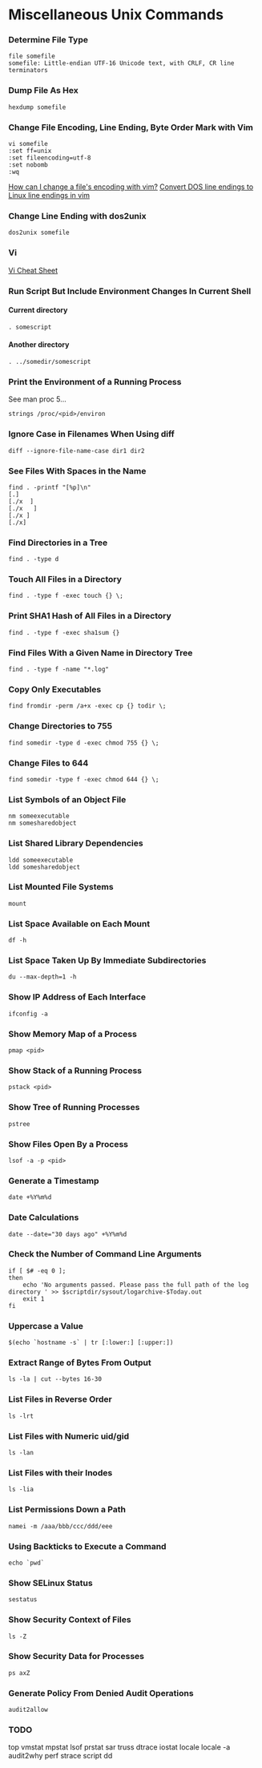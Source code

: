 
# Miscellaneous Unix Commands

### Determine File Type

    file somefile
    somefile: Little-endian UTF-16 Unicode text, with CRLF, CR line terminators

### Dump File As Hex

    hexdump somefile

### Change File Encoding, Line Ending, Byte Order Mark with Vim

    vi somefile
    :set ff=unix
    :set fileencoding=utf-8
    :set nobomb
    :wq   

[How can I change a file's encoding with vim?](http://stackoverflow.com/questions/778069/how-can-i-change-a-files-encoding-with-vim)
[Convert DOS line endings to Linux line endings in vim](http://stackoverflow.com/questions/82726/convert-dos-line-endings-to-linux-line-endings-in-vim)    

### Change Line Ending with dos2unix

    dos2unix somefile

### Vi

[Vi Cheat Sheet](http://www.lagmonster.org/docs/vi.html)

### Run Script But Include Environment Changes In Current Shell

#### Current directory
    . somescript
#### Another directory
    . ../somedir/somescript

### Print the Environment of a Running Process

See man proc 5...

    strings /proc/<pid>/environ

### Ignore Case in Filenames When Using diff

    diff --ignore-file-name-case dir1 dir2

### See Files With Spaces in the Name

    find . -printf "[%p]\n"
    [.]
    [./x  ]
    [./x   ]
    [./x ]
    [./x]

### Find Directories in a Tree 

    find . -type d

### Touch All Files in a Directory

    find . -type f -exec touch {} \;

### Print SHA1 Hash of All Files in a Directory

    find . -type f -exec sha1sum {}

### Find Files With a Given Name in Directory Tree

    find . -type f -name "*.log"

### Copy Only Executables

    find fromdir -perm /a+x -exec cp {} todir \;       

### Change Directories to 755

    find somedir -type d -exec chmod 755 {} \;

### Change Files to 644

    find somedir -type f -exec chmod 644 {} \;     

### List Symbols of an Object File

    nm someexecutable
    nm somesharedobject

### List Shared Library Dependencies

    ldd someexecutable
    ldd somesharedobject
 
### List Mounted File Systems

    mount

### List Space Available on Each Mount

    df -h

### List Space Taken Up By Immediate Subdirectories

    du --max-depth=1 -h

### Show IP Address of Each Interface

    ifconfig -a

### Show Memory Map of a Process

    pmap <pid>

### Show Stack of a Running Process

    pstack <pid>

### Show Tree of Running Processes

    pstree

### Show Files Open By a Process

    lsof -a -p <pid>

### Generate a Timestamp

    date +%Y%m%d

### Date Calculations

    date --date="30 days ago" +%Y%m%d

### Check the Number of Command Line Arguments

    if [ $# -eq 0 ];
    then
        echo 'No arguments passed. Please pass the full path of the log directory ' >> $scriptdir/sysout/logarchive-$Today.out
        exit 1
    fi

### Uppercase a Value

    $(echo `hostname -s` | tr [:lower:] [:upper:])

### Extract Range of Bytes From Output

    ls -la | cut --bytes 16-30

### List Files in Reverse Order

    ls -lrt

### List Files with Numeric uid/gid

    ls -lan

### List Files with their Inodes

    ls -lia

### List Permissions Down a Path

    namei -m /aaa/bbb/ccc/ddd/eee

### Using Backticks to Execute a Command

    echo `pwd`

### Show SELinux Status

    sestatus

### Show Security Context of Files

    ls -Z

### Show Security Data for Processes

    ps axZ

### Generate Policy From Denied Audit Operations

    audit2allow



### TODO

top
vmstat
mpstat
lsof
prstat
sar
truss
dtrace
iostat
locale
locale -a
audit2why
perf
strace
script
dd